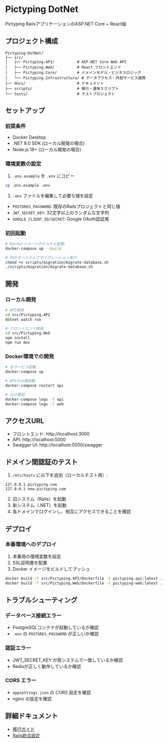 # Pictyping DotNet

Pictyping RailsアプリケーションのASP.NET Core + React版

## プロジェクト構成

```
Pictyping-DotNet/
├── src/
│   ├── Pictyping.API/          # ASP.NET Core Web API
│   ├── Pictyping.Web/          # React フロントエンド
│   ├── Pictyping.Core/         # ドメインモデル・ビジネスロジック
│   └── Pictyping.Infrastructure/ # データアクセス・外部サービス連携
├── docs/                       # ドキュメント
├── scripts/                    # 移行・運用スクリプト
└── tests/                      # テストプロジェクト
```

## セットアップ

### 前提条件

- Docker Desktop
- .NET 8.0 SDK (ローカル開発の場合)
- Node.js 18+ (ローカル開発の場合)

### 環境変数の設定

1. `.env.example` を `.env` にコピー
```bash
cp .env.example .env
```

2. `.env` ファイルを編集して必要な値を設定
- `POSTGRES_PASSWORD`: 既存のRailsプロジェクトと同じ値
- `JWT_SECRET_KEY`: 32文字以上のランダムな文字列
- `GOOGLE_CLIENT_ID/SECRET`: Google OAuth認証用

### 初回起動

```bash
# Dockerイメージのビルドと起動
docker-compose up --build

# 別のターミナルでマイグレーション実行
chmod +x scripts/migration/migrate-database.sh
./scripts/migration/migrate-database.sh
```

## 開発

### ローカル開発

```bash
# API開発
cd src/Pictyping.API
dotnet watch run

# フロントエンド開発
cd src/Pictyping.Web
npm install
npm run dev
```

### Docker環境での開発

```bash
# 全サービス起動
docker-compose up

# APIのみ再起動
docker-compose restart api

# ログ確認
docker-compose logs -f api
docker-compose logs -f web
```

## アクセスURL

- フロントエンド: http://localhost:3000
- API: http://localhost:5000
- Swagger UI: http://localhost:5000/swagger

## ドメイン間認証のテスト

1. `/etc/hosts` に以下を追加（ローカルテスト用）:
```
127.0.0.1 pictyping.com
127.0.0.1 new.pictyping.com
```

2. 旧システム（Rails）を起動
3. 新システム（.NET）を起動
4. 各ドメインでログインし、相互にアクセスできることを確認

## デプロイ

### 本番環境へのデプロイ

1. 本番用の環境変数を設定
2. SSL証明書を配置
3. Docker イメージをビルドしてプッシュ
```bash
docker build -f src/Pictyping.API/Dockerfile -t pictyping-api:latest .
docker build -f src/Pictyping.Web/Dockerfile -t pictyping-web:latest .
```

## トラブルシューティング

### データベース接続エラー
- PostgreSQLコンテナが起動しているか確認
- `.env` の `POSTGRES_PASSWORD` が正しいか確認

### 認証エラー
- JWT_SECRET_KEY が両システムで一致しているか確認
- Redisが正しく動作しているか確認

### CORS エラー
- `appsettings.json` の CORS 設定を確認
- nginx の設定を確認

## 詳細ドキュメント

- [移行ガイド](docs/MIGRATION_GUIDE.md)
- [Rails統合設定](docs/RAILS_INTEGRATION.md)